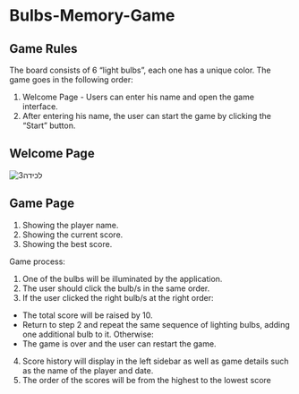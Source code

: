 # Bulbs-Memory-Game

## Game Rules
The board consists of 6 “light bulbs”, each one has a unique color.
The game goes in the following order:
1. Welcome Page - Users can enter his name and open the game interface.
2. After entering his name, the user can start the game by clicking the “Start” button.

## Welcome Page
![‏‏לכידה3](https://user-images.githubusercontent.com/57434735/114935103-6e922100-9e43-11eb-91e2-300471d6936c.PNG)

## Game Page
1. Showing the player name.
2. Showing the current score.
3. Showing the best score.

Game process:
1. One of the bulbs will be illuminated by the application.
2. The user should click the bulb/s in the same order.
3. If the user clicked the right bulb/s at the right order:
  * The total score will be raised by 10.
  * Return to step 2 and repeat the same sequence of lighting
  bulbs, adding one additional bulb to it.
  Otherwise:
  * The game is over and the user can restart the game.
4. Score history will display in the left sidebar as well as game details such as the name of
the player and date.
5. The order of the scores will be from the highest to the lowest score




 
